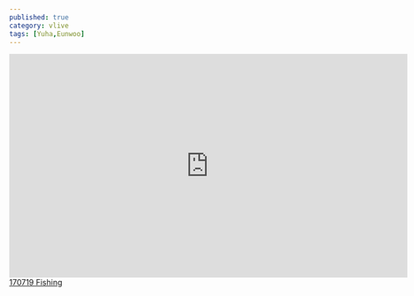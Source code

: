 ```yaml
---
published: true
category: vlive
tags: [Yuha,Eunwoo]
---
```

<iframe src="http://www.vlive.tv/embed/36197" frameborder="no" scrolling="no" marginwidth="0" marginheight="0" WIDTH="720" HEIGHT="405" allowfullscreen></iframe><br /><a href="" target="_blank">170719 Fishing</a>